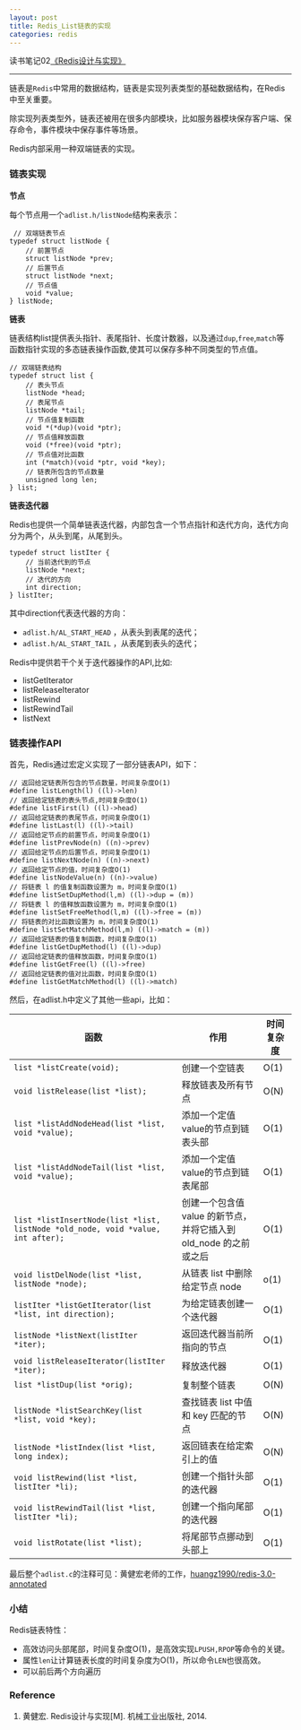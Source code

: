 ```yaml
---
layout: post
title: Redis_List链表的实现
categories: redis
---
```


读书笔记02[《Redis设计与实现》](http://item.jd.com/11486101.html)

-------

链表是`Redis`中常用的数据结构，链表是实现列表类型的基础数据结构，在Redis中至关重要。

除实现列表类型外，链表还被用在很多内部模块，比如服务器模块保存客户端、保存命令，事件模块中保存事件等场景。

Redis内部采用一种双端链表的实现。

### 链表实现

**节点**

每个节点用一个`adlist.h/listNode`结构来表示：

```
 // 双端链表节点
typedef struct listNode {
    // 前置节点
    struct listNode *prev;
    // 后置节点
    struct listNode *next;
    // 节点值
    void *value;
} listNode;
```

**链表**

链表结构list提供表头指针、表尾指针、长度计数器，以及通过`dup`,`free`,`match`等函数指针实现的多态链表操作函数,使其可以保存多种不同类型的节点值。

```
// 双端链表结构
typedef struct list {
    // 表头节点
    listNode *head;
    // 表尾节点
    listNode *tail;
    // 节点值复制函数
    void *(*dup)(void *ptr);
    // 节点值释放函数
    void (*free)(void *ptr);
    // 节点值对比函数
    int (*match)(void *ptr, void *key);
    // 链表所包含的节点数量
    unsigned long len;
} list;
```

**链表迭代器**

Redis也提供一个简单链表迭代器，内部包含一个节点指针和迭代方向，迭代方向分为两个，从头到尾，从尾到头。

```
typedef struct listIter {
    // 当前迭代到的节点
    listNode *next;
    // 迭代的方向
    int direction;
} listIter;
```

其中direction代表迭代器的方向：

*  `adlist.h/AL_START_HEAD` ，从表头到表尾的迭代；
*  `adlist.h/AL_START_TAIL` ，从表尾到表头的迭代；

Redis中提供若干个关于迭代器操作的API,比如:

* listGetIterator
* listReleaseIterator
* listRewind
* listRewindTail
* listNext

### 链表操作API

首先，Redis通过宏定义实现了一部分链表API，如下：

```
// 返回给定链表所包含的节点数量，时间复杂度O(1)
#define listLength(l) ((l)->len)
// 返回给定链表的表头节点,时间复杂度O(1)
#define listFirst(l) ((l)->head)
// 返回给定链表的表尾节点，时间复杂度O(1)
#define listLast(l) ((l)->tail)
// 返回给定节点的前置节点，时间复杂度O(1)
#define listPrevNode(n) ((n)->prev)
// 返回给定节点的后置节点，时间复杂度O(1)
#define listNextNode(n) ((n)->next)
// 返回给定节点的值，时间复杂度O(1)
#define listNodeValue(n) ((n)->value)
// 将链表 l 的值复制函数设置为 m，时间复杂度O(1)
#define listSetDupMethod(l,m) ((l)->dup = (m))
// 将链表 l 的值释放函数设置为 m，时间复杂度O(1)
#define listSetFreeMethod(l,m) ((l)->free = (m))
// 将链表的对比函数设置为 m，时间复杂度O(1)
#define listSetMatchMethod(l,m) ((l)->match = (m))
// 返回给定链表的值复制函数，时间复杂度O(1)
#define listGetDupMethod(l) ((l)->dup)
// 返回给定链表的值释放函数，时间复杂度O(1)
#define listGetFree(l) ((l)->free)
// 返回给定链表的值对比函数，时间复杂度O(1)
#define listGetMatchMethod(l) ((l)->match)
```

然后，在adlist.h中定义了其他一些api，比如：

|函数   |作用   |时间复杂度   |
| ------------ | ------------ | ------------ |
| `list *listCreate(void);`  | 创建一个空链表  | O(1)  |
| `void listRelease(list *list);`  |释放链表及所有节点   | O(N)  |
| `list *listAddNodeHead(list *list, void *value);`  | 添加一个定值value的节点到链表头部  |O(1)   |
| `list *listAddNodeTail(list *list, void *value);`  | 添加一个定值value的节点到链表尾部  |O(1)   |
| `list *listInsertNode(list *list, listNode *old_node, void *value, int after);`  |创建一个包含值 value 的新节点，并将它插入到 old_node 的之前或之后   | O(1)  |
| `void listDelNode(list *list, listNode *node);`  |从链表 list 中删除给定节点 node    | o(1)  |
| `listIter *listGetIterator(list *list, int direction);`  |为给定链表创建一个迭代器   | O(1)  |
| `listNode *listNext(listIter *iter);`  | 返回迭代器当前所指向的节点  | O(1)  |
| `void listReleaseIterator(listIter *iter);`  |释放迭代器   |  O(1) |
| `list *listDup(list *orig);`  | 复制整个链表  | O(N)  |
| `listNode *listSearchKey(list *list, void *key);`  | 查找链表 list 中值和 key 匹配的节点  | O(N) |
| `listNode *listIndex(list *list, long index);`  |返回链表在给定索引上的值   | O(N)  |
| `void listRewind(list *list, listIter *li);`  |创建一个指针头部的迭代器   | O(1)  |
| `void listRewindTail(list *list, listIter *li);`  | 创建一个指向尾部的迭代器  | O(1)  |
| `void listRotate(list *list);`  |将尾部节点挪动到头部上   | O(1)  |

最后整个`adlist.c`的注释可见：黄健宏老师的工作，[huangz1990/redis-3.0-annotated](https://github.com/huangz1990/redis-3.0-annotated/blob/unstable/src/adlist.c)

### 小结

Redis链表特性：

* 高效访问头部尾部，时间复杂度O(1)，是高效实现`LPUSH,RPOP`等命令的关键。
* 属性`len`让计算链表长度的时间复杂度为O(1)，所以命令`LEN`也很高效。
* 可以前后两个方向遍历


### Reference

1. 黄健宏. Redis设计与实现[M]. 机械工业出版社, 2014.


